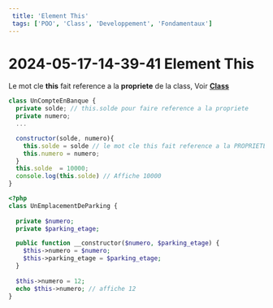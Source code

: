 ```yaml
---
 title: 'Element This'
 tags: ['POO', 'Class', 'Developpement', 'Fondamentaux']
---
```

# 2024-05-17-14-39-41 Element This

Le mot cle **this** fait reference a la **propriete** de la class, Voir **[Class](2024-05-17-13-52-03%20POO%20Class.md)**

```js
class UnCompteEnBanque {
  private solde; // this.solde pour faire reference a la propriete
  private numero;
  ...

  constructor(solde, numero){
    this.solde = solde // le mot cle this fait reference a la PROPRIETE
    this.numero = numero;
  }
  this.solde  = 10000;
  console.log(this.solde) // Affiche 10000
}
```

```php
<?php 
class UnEmplacementDeParking {
  
  private $numero;
  private $parking_etage;

  public function __constructor($numero, $parking_etage) {
    $this->numero = $numero;
    $this->parking_etage = $parking_etage;
  }
  
  $this->numero = 12;
  echo $this->numero; // affiche 12
}
```
